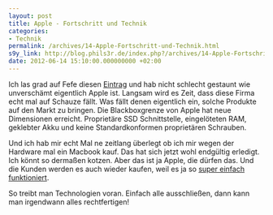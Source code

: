```yaml
---
layout: post
title: Apple - Fortschritt und Technik
categories:
- Technik
permalink: /archives/14-Apple-Fortschritt-und-Technik.html
s9y_link: http://blog.phils3r.de/index.php?/archives/14-Apple-Fortschritt-und-Technik.html
date: 2012-06-14 15:10:00.000000000 +02:00
---
```

Ich las grad auf Fefe diesen [Eintrag](http://blog.fefe.de/?ts=b1265892) und hab nicht schlecht gestaunt wie unverschämt eigentlich Apple ist.
Langsam wird es Zeit, dass diese Firma echt mal auf Schauze fällt. Was fällt denen eigentlich ein, solche Produkte auf den Markt zu bringen.
Die Blackboxgrenze von Apple hat neue Dimensionen erreicht. Proprietäre SSD Schnittstelle, eingelöteten RAM, geklebter Akku und keine Standardkonformen proprietären Schrauben.

Und ich hab mir echt Mal ne zeitlang überlegt ob ich mir wegen der Hardware mal ein Macbook kauf. Das hat sich jetzt wohl endgültig erledigt.
Ich könnt so dermaßen kotzen. Aber das ist ja Apple, die dürfen das. Und die Kunden werden es auch wieder kaufen, weil es ja so [super einfach funktioniert](http://www.youtube.com/watch?v=Nx7v815bYUw).

So treibt man Technologien voran. Einfach alle ausschließen, dann kann man irgendwann alles rechtfertigen!
